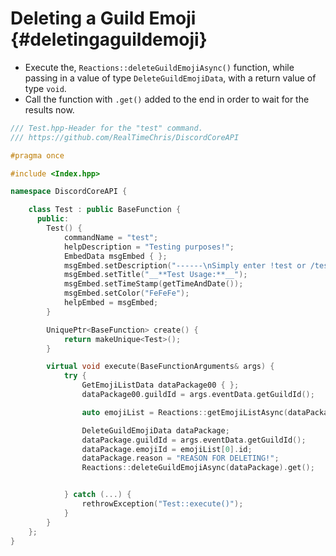 Deleting a Guild Emoji {#deletingaguildemoji}
============
- Execute the, `Reactions::deleteGuildEmojiAsync()` function, while passing in a value of type `DeleteGuildEmojiData`, with a return value of type `void`.
- Call the function with `.get()` added to the end in order to wait for the results now.

```cpp
/// Test.hpp-Header for the "test" command.
/// https://github.com/RealTimeChris/DiscordCoreAPI

#pragma once

#include <Index.hpp>

namespace DiscordCoreAPI {

	class Test : public BaseFunction {
	  public:
		Test() {
			commandName = "test";
			helpDescription = "Testing purposes!";
			EmbedData msgEmbed { };
			msgEmbed.setDescription("------\nSimply enter !test or /test!\n------");
			msgEmbed.setTitle("__**Test Usage:**__");
			msgEmbed.setTimeStamp(getTimeAndDate());
			msgEmbed.setColor("FeFeFe");
			helpEmbed = msgEmbed;
		}

		UniquePtr<BaseFunction> create() {
			return makeUnique<Test>();
		}

		virtual void execute(BaseFunctionArguments& args) {
			try {
				GetEmojiListData dataPackage00 { };
				dataPackage00.guildId = args.eventData.getGuildId();

				auto emojiList = Reactions::getEmojiListAsync(dataPackage00).get();

				DeleteGuildEmojiData dataPackage;
				dataPackage.guildId = args.eventData.getGuildId();
				dataPackage.emojiId = emojiList[0].id;
				dataPackage.reason = "REASON FOR DELETING!";
				Reactions::deleteGuildEmojiAsync(dataPackage).get();


			} catch (...) {
				rethrowException("Test::execute()");
			}
		}
	};
}
```
